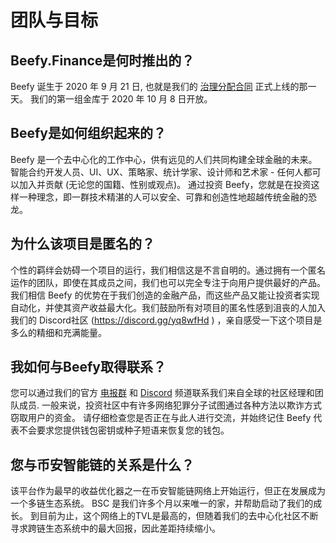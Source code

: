 # 团队与目标

## Beefy.Finance是何时推出的？

Beefy 诞生于 2020 年 9 月 21 日, 也就是我们的 [治理分配合同](https://medium.com/beefyfinance/bifi-contracts-are-live-on-mainnet-6080577269d7) 正式上线的那一天。 我们的第一组金库于 2020 年 10 月 8 日开放。

## Beefy是如何组织起来的？

Beefy 是一个去中心化的工作中心，供有远见的人们共同构建全球金融的未来。 智能合约开发人员、UI、UX、策略家、统计学家、设计师和艺术家 - 任何人都可以加入并贡献 \(无论您的国籍、性别或观点\)。 通过投资 Beefy，您就是在投资这样一种理念，即一群技术精湛的人可以安全、可靠和创造性地超越传统金融的恐龙。

## 为什么该项目是匿名的？

个性的羁绊会妨碍一个项目的运行，我们相信这是不言自明的。通过拥有一个匿名运作的团队，即使在其成员之间，我们也可以完全专注于向用户提供最好的产品。我们相信 Beefy 的优势在于我们创造的金融产品，而这些产品又能让投资者实现自动化，并使其资产收益最大化。我们鼓励所有对项目的匿名性感到沮丧的人加入我们的 Discord社区 \(https://discord.gg/yq8wfHd \) ，亲自感受一下这个项目是多么的精细和充满能量。

## 我如何与Beefy取得联系？

您可以通过我们的官方 [电报群](https://t.me/beefyfinance) 和 [Discord](https://discord.gg/yq8wfHd) 频道联系我们来自全球的社区经理和团队成员. 一般来说，投资社区中有许多网络犯罪分子试图通过各种方法以欺诈方式窃取用户的资金。 请仔细检查您是否正在与此人进行交流，并始终记住 Beefy 代表不会要求您提供钱包密钥或种子短语来恢复您的钱包。

## 您与币安智能链的关系是什么？

该平台作为最早的收益优化器之一在币安智能链网络上开始运行，但正在发展成为一个多链生态系统。 BSC 是我们许多个月以来唯一的家，并帮助启动了我们的成长。 到目前为止，这个网络上的TVL是最高的，但随着我们的去中心化社区不断寻求跨链生态系统中的最大回报，因此差距持续缩小。

